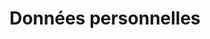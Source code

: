 ---
layout: page
title: "Données personnelles"
subheadline: ""
excerpt: "Déclaration de confidentialité"
permalink: "/privacy/"
---